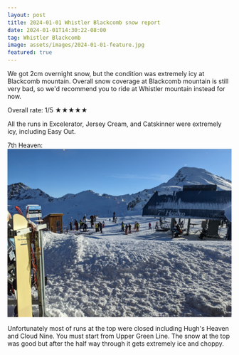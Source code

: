 ```yaml
---
layout: post
title: 2024-01-01 Whistler Blackcomb snow report
date: 2024-01-01T14:30:22-08:00
tag: Whistler Blackcomb
image: assets/images/2024-01-01-feature.jpg
featured: true
---
```

We got 2cm overnight snow, but the condition was extremely icy at Blackcomb mountain. Overall snow coverage at Blackcomb mountain is still very bad, so we'd recommend you to ride at Whistler mountain instead for now.

Overall rate: 1/5 ★★★★★

All the runs in Excelerator, Jersey Cream, and Catskinner were extremely icy, including Easy Out.

7th Heaven:
![](/assets/images/2024-01-01-7th-heaven.jpg)

Unfortunately most of runs at the top were closed including Hugh's Heaven and Cloud Nine. You must start from Upper Green Line. The snow at the top was good but after the half way through it gets extremely ice and choppy.
